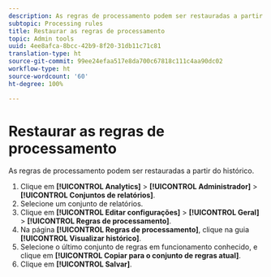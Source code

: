```yaml
---
description: As regras de processamento podem ser restauradas a partir do histórico.
subtopic: Processing rules
title: Restaurar as regras de processamento
topic: Admin tools
uuid: 4ee8afca-8bcc-42b9-8f20-31db11c71c81
translation-type: ht
source-git-commit: 99ee24efaa517e8da700c67818c111c4aa90dc02
workflow-type: ht
source-wordcount: '60'
ht-degree: 100%

---
```



# Restaurar as regras de processamento

As regras de processamento podem ser restauradas a partir do histórico.

1. Clique em **[!UICONTROL Analytics]** > **[!UICONTROL Administrador]** > **[!UICONTROL Conjuntos de relatórios]**.
1. Selecione um conjunto de relatórios.
1. Clique em **[!UICONTROL Editar configurações]** > **[!UICONTROL Geral]** > **[!UICONTROL Regras de processamento]**.
1. Na página **[!UICONTROL Regras de processamento]**, clique na guia **[!UICONTROL Visualizar histórico]**.
1. Selecione o último conjunto de regras em funcionamento conhecido, e clique em **[!UICONTROL Copiar para o conjunto de regras atual]**.
1. Clique em **[!UICONTROL Salvar]**.
